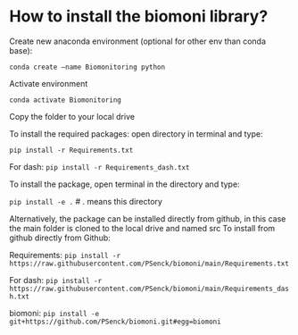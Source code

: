 # How to install the biomoni library?

Create new anaconda environment (optional for other env than conda base):

`conda create –name Biomonitoring python`

Activate environment

`conda activate Biomonitoring`

Copy the folder to your local drive

To install the required packages: open directory in terminal and type:

`pip install -r Requirements.txt`

For dash:
`pip install -r Requirements_dash.txt`

To install the package, open terminal in the directory and type:

`pip install -e .`      # . means this directory




Alternatively, the package can be installed directly from github, in this case the main folder is cloned to the local drive and named src
To install from github directly from Github:

Requirements:
`pip install -r https://raw.githubusercontent.com/PSenck/biomoni/main/Requirements.txt`

For dash: 
`pip install -r https://raw.githubusercontent.com/PSenck/biomoni/main/Requirements_dash.txt`

biomoni:
`pip install -e git+https://github.com/PSenck/biomoni.git#egg=biomoni`





